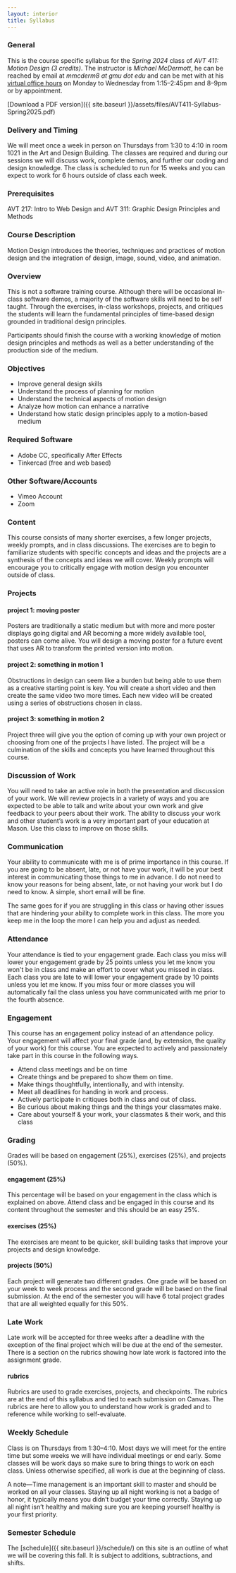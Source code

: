 ```yaml
---
layout: interior
title: Syllabus
---
```

### General
This is the course specific syllabus for the _Spring 2024_ class of _AVT 411: Motion Design (3 credits)_. The instructor is _Michael McDermott_, he can be reached by email at _mmcderm8 at gmu dot edu_ and can be met with at his [virtual office hours](https://calendly.com/michaelmcdermott) on Monday to Wednesday from 1:15&ndash;2:45pm and 8&ndash;9pm or by appointment.

[Download a PDF version]({{ site.baseurl }}/assets/files/AVT411-Syllabus-Spring2025.pdf)

### Delivery and Timing
We will meet once a week in person on Thursdays from 1:30 to 4:10 in room 1021 in the Art and Design Building. The classes are required and during our sessions we will discuss work, complete demos, and further our coding and design knowledge. The class is scheduled to run for 15 weeks and you can expect to work for 6 hours outside of class each week.

### Prerequisites
AVT 217: Intro to Web Design and AVT 311: Graphic Design Principles and Methods

### Course Description
Motion Design introduces the theories, techniques and practices of motion design and the integration of design, image, sound, video, and animation.

### Overview
This is not a software training course. Although there will be occasional in-class software demos, a majority of the software skills will need to be self taught. Through the exercises, in-class workshops, projects, and critiques the students will learn the fundamental principles of time-based design grounded in traditional design principles.

Participants should finish the course with a working knowledge of motion design principles and methods as well as a better understanding of the production side of the medium.

### Objectives
* Improve general design skills
* Understand the process of planning for motion
* Understand the technical aspects of motion design
* Analyze how motion can enhance a narrative
* Understand how static design principles apply to a motion-based medium

### Required Software
* Adobe CC, specifically After Effects
* Tinkercad (free and web based)

### Other Software/Accounts
* Vimeo Account
* Zoom

### Content
This course consists of many shorter exercises, a few longer projects, weekly prompts, and in class discussions. The exercises are to begin to familiarize students with specific concepts and ideas and the projects are a synthesis of the concepts and ideas we will cover. Weekly prompts will encourage you to critically engage with motion design you encounter outside of class.

### Projects

#### project 1: moving poster
Posters are traditionally a static medium but with more and more poster displays going digital and AR becoming a more widely available tool, posters can come alive. You will design a moving poster for a future event that uses AR to transform the printed version into motion.

#### project 2: something in motion 1
Obstructions in design can seem like a burden but being able to use them as a creative starting point is key. You will create a short video and then create the same video two more times. Each new video will be created using a series of obstructions chosen in class.

#### project 3: something in motion 2
Project three will give you the option of coming up with your own project or choosing from one of the projects I have listed. The project will be a culmination of the skills and concepts you have learned throughout this course.

### Discussion of Work
You will need to take an active role in both the presentation and discussion of your work. We will review projects in a variety of ways and you are expected to be able to talk and write about your own work and give feedback to your peers about their work. The ability to discuss your work and other student’s work is a very important part of your education at Mason. Use this class to improve on those skills.

### Communication
Your ability to communicate with me is of prime importance in this course. If you are going to be absent, late, or not have your work, it will be your best interest in communicating those things to me in advance. I do not need to know your reasons for being absent, late, or not having your work but I do need to know. A simple, short email will be fine.

The same goes for if you are struggling in this class or having other issues that are hindering your ability to complete work in this class. The more you keep me in the loop the more I can help you and adjust as needed.

### Attendance
Your attendance is tied to your engagement grade. Each class you miss will lower your engagement grade by 25 points unless you let me know you won't be in class and make an effort to cover what you missed in class. Each class you are late to will lower your engagement grade by 10 points unless you let me know. If you miss four or more classes you will automatically fail the class unless you have communicated with me prior to the fourth absence.

### Engagement
This course has an engagement policy instead of an attendance policy. Your engagement will affect your final grade (and, by extension, the quality of your work) for this course. You are expected to actively and passionately take part in this course in the following ways.

* Attend class meetings and be on time
* Create things and be prepared to show them on time.
* Make things thoughtfully, intentionally, and with intensity.
* Meet all deadlines for handing in work and process.
* Actively participate in critiques both in class and out of class.
* Be curious about making things and the things your classmates make.
* Care about yourself & your work, your classmates & their work, and this class

### Grading
Grades will be based on engagement (25%), exercises (25%), and projects (50%).

#### engagement (25%)
This percentage will be based on your engagement in the class which is explained on above. Attend class and be engaged in this course and its content throughout the semester and this should be an easy 25%.

#### exercises (25%)
The exercises are meant to be quicker, skill building tasks that improve your projects and design knowledge.

#### projects  (50%)
Each project will generate two different grades. One grade will be based on your week to week process and the second grade will be based on the final submission. At the end of the semester you will have 6 total project grades that are all weighted equally for this 50%.

### Late Work
Late work will be accepted for three weeks after a deadline with the exception of the final project which will be due at the end of the semester. There is a section on the rubrics showing how late work is factored into the assignment grade. 

#### rubrics
Rubrics are used to grade exercises, projects, and checkpoints. The rubrics are at the end of this syllabus and tied to each submission on Canvas. The rubrics are here to allow you to understand how work is graded and to reference while working to self-evaluate.

### Weekly Schedule
Class is on Thursdays from 1:30–4:10. Most days we will meet for the entire time but some weeks we will have individual meetings or end early. Some classes will be work days so make sure to bring things to work on each class. Unless otherwise specified, all work is due at the beginning of class.

A note&mdash;Time management is an important skill to master and should be worked on all your classes. Staying up all night working is not a badge of honor, it typically means you didn’t budget your time correctly. Staying up all night isn’t healthy and making sure you are keeping yourself healthy is your first priority.

### Semester Schedule
The [schedule]({{ site.baseurl }}/schedule/) on this site is an outline of what we will be covering this fall. It is subject to additions, subtractions, and shifts.